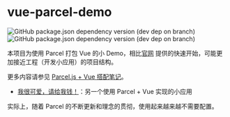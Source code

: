 # vue-parcel-demo

![GitHub package.json dependency version (dev dep on branch)](https://img.shields.io/github/package-json/dependency-version/YunYouJun/vue-parcel-demo/dev/vue)
![GitHub package.json dependency version (dev dep on branch)](https://img.shields.io/github/package-json/dependency-version/YunYouJun/vue-parcel-demo/dev/parcel-bundler)

本项目为使用 Parcel 打包 Vue 的小 Demo，相比[官网](https://parceljs.org/vue.html) 提供的快速开始，可能更加接近工程（开发小应用）的项目结构。

更多内容请参见 [Parcel.js + Vue 搭配笔记](https://www.yunyoujun.cn/note/vue-parcel-demo/)。

- [我很可爱，请给我钱！](https://github.com/YunYouJun/give-me-money)：另一个使用 Parcel + Vue 实现的小应用

实际上，随着 Parcel 的不断更新和理念的贯彻，使用起来越来越不需要配置。
